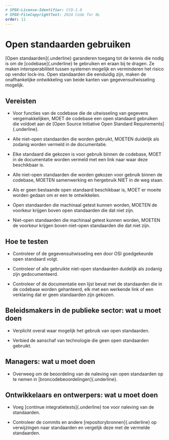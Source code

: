 ```yaml
---
# SPDX-License-Identifier: CC0-1.0
# SPDX-FileCopyrightText: 2024 Code for NL
order: 11
---
```


# Open standaarden gebruiken

[Open standaarden]{.underline} garanderen toegang tot de kennis die nodig is om de [codebase]{.underline} te gebruiken en eraan bij te dragen. Ze maken interoperabiliteit tussen systemen mogelijk en verminderen het risico op vendor lock-ins. Open standaarden die eenduidig zijn, maken de onafhankelijke ontwikkeling van beide kanten van gegevensuitwisseling mogelijk.

## Vereisten

-   Voor functies van de codebase die de uitwisseling van gegevens vergemakkelijken, MOET de codebase een open standaard gebruiken die voldoet aan de [Open Source Initiative Open Standard Requirements]{.underline}.

-   Alle niet-open standaarden die worden gebruikt, MOETEN duidelijk als zodanig worden vermeld in de documentatie.

-   Elke standaard die gekozen is voor gebruik binnen de codebase, MOET in de documentatie worden vermeld met een link naar waar deze beschikbaar is.

-   Alle niet-open standaarden die worden gekozen voor gebruik binnen de codebase, MOETEN samenwerking en hergebruik NIET in de weg staan.

-   Als er geen bestaande open standaard beschikbaar is, MOET er moeite worden gedaan om er een te ontwikkelen.

-   Open standaarden die machinaal getest kunnen worden, MOETEN de voorkeur krijgen boven open standaarden die dat niet zijn.

-   Niet-open standaarden die machinaal getest kunnen worden, MOETEN de voorkeur krijgen boven niet-open standaarden die dat niet zijn.

## Hoe te testen

-   Controleer of de gegevensuitwisseling een door OSI goedgekeurde open standaard volgt.

-   Controleer of alle gebruikte niet-open standaarden duidelijk als zodanig zijn gedocumenteerd.

-   Controleer of de documentatie een lijst bevat met de standaarden die in de codebase worden gehanteerd, elk met een werkende link of een verklaring dat er geen standaarden zijn gekozen.

## Beleidsmakers in de publieke sector: wat u moet doen

-   Verplicht overal waar mogelijk het gebruik van open standaarden.

-   Verbied de aanschaf van technologie die geen open standaarden gebruikt.

## Managers: wat u moet doen

-   Overweeg om de beoordeling van de naleving van open standaarden op te nemen in [broncodebeoordelingen]{.underline}.

## Ontwikkelaars en ontwerpers: wat u moet doen

-   Voeg [continue integratietests]{.underline} toe voor naleving van de standaarden.

-   Controleer de commits en andere [repositorybronnen]{.underline} op verwijzingen naar standaarden en vergelijk deze met de vermelde standaarden.
